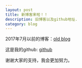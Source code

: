 ```yaml
---
layout: post
title: 新博客来啦！！
description: 旧博客以及github地址.
category: blog
---
```


2017年7月以前的博客：[old blog][]

这是我的github: [github][] 

谢谢大家的支持，我会更加努力。

[old blog]:    http://blog.csdn.net/sysuzhyupeng  "old blog"
[github]:   https://github.com/sysuzhyupeng   "github"